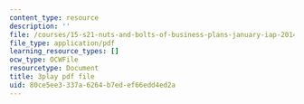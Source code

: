 ```yaml
---
content_type: resource
description: ''
file: /courses/15-s21-nuts-and-bolts-of-business-plans-january-iap-2014/80ce5ee3337a6264b7edef66edd4ed2a_sfYD3LX-Rgw.pdf
file_type: application/pdf
learning_resource_types: []
ocw_type: OCWFile
resourcetype: Document
title: 3play pdf file
uid: 80ce5ee3-337a-6264-b7ed-ef66edd4ed2a
---
```

